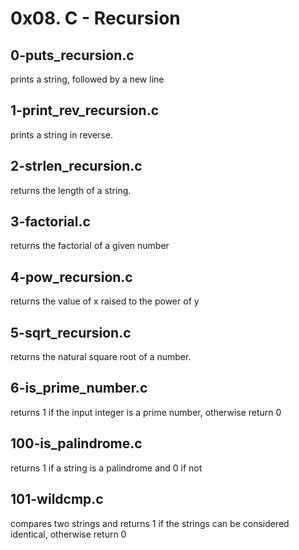 # 0x08. C - Recursion

## 0-puts_recursion.c
prints a string, followed by a new line

## 1-print_rev_recursion.c
prints a string in reverse.

## 2-strlen_recursion.c
returns the length of a string.

## 3-factorial.c
returns the factorial of a given number

## 4-pow_recursion.c
returns the value of x raised to the power of y

## 5-sqrt_recursion.c
returns the natural square root of a number.

## 6-is_prime_number.c
returns 1 if the input integer is a prime number, otherwise return 0

## 100-is_palindrome.c
returns 1 if a string is a palindrome and 0 if not

## 101-wildcmp.c
compares two strings and returns 1 if the strings can be considered identical, otherwise return 0
